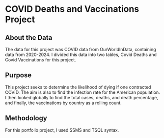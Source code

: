 # COVID Deaths and Vaccinations Project

## About the Data
The data for this project was COVID data from OurWorldInData, containing data from 2020-2024. I divided this data into two tables, Covid Deaths and Covid Vaccinations for this project.

## Purpose
This project seeks to determine the likelihood of dying if one contracted COVID. The aim is also to find the infection rate for the American population. I then looked globally to find the total cases, deaths, and death percentage, and finally, the vaccinations by country as a rolling count.

## Methodology
For this portfolio project, I used SSMS and TSQL syntax.
